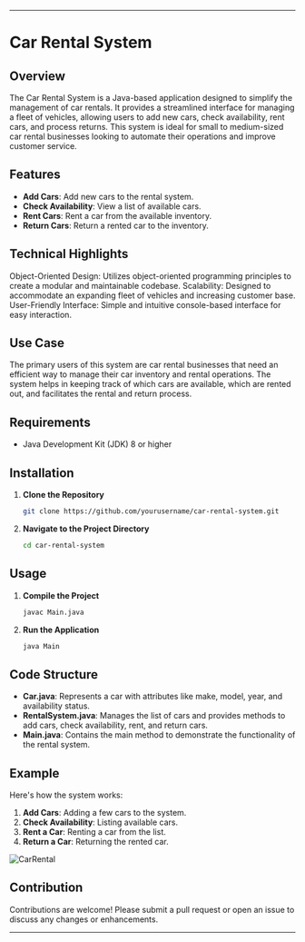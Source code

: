 





---

# Car Rental System

## Overview
The Car Rental System is a Java-based application designed to simplify the management of car rentals. It provides a streamlined interface for managing a fleet of vehicles, allowing users to add new cars, check availability, rent cars, and process returns. This system is ideal for small to medium-sized car rental businesses looking to automate their operations and improve customer service.

## Features

- **Add Cars**: Add new cars to the rental system.
- **Check Availability**: View a list of available cars.
- **Rent Cars**: Rent a car from the available inventory.
- **Return Cars**: Return a rented car to the inventory.

 ## Technical Highlights
Object-Oriented Design: Utilizes object-oriented programming principles to create a modular and maintainable codebase.
Scalability: Designed to accommodate an expanding fleet of vehicles and increasing customer base.
User-Friendly Interface: Simple and intuitive console-based interface for easy interaction.
## Use Case
The primary users of this system are car rental businesses that need an efficient way to manage their car inventory and rental operations. The system helps in keeping track of which cars are available, which are rented out, and facilitates the rental and return process.

## Requirements

- Java Development Kit (JDK) 8 or higher

## Installation

1. **Clone the Repository**
    ```bash
    git clone https://github.com/yourusername/car-rental-system.git
    ```
2. **Navigate to the Project Directory**
    ```bash
    cd car-rental-system
    ```

## Usage

1. **Compile the Project**
    ```bash
    javac Main.java
    ```
2. **Run the Application**
    ```bash
    java Main
    ```

## Code Structure

- **Car.java**: Represents a car with attributes like make, model, year, and availability status.
- **RentalSystem.java**: Manages the list of cars and provides methods to add cars, check availability, rent, and return cars.
- **Main.java**: Contains the main method to demonstrate the functionality of the rental system.

## Example

Here's how the system works:

1. **Add Cars**: Adding a few cars to the system.
2. **Check Availability**: Listing available cars.
3. **Rent a Car**: Renting a car from the list.
4. **Return a Car**: Returning the rented car.

![CarRental](https://github.com/manidixit51/Car-Rental-System/assets/133573718/6d25881e-9783-4976-9269-bcd3fffbf97f)


## Contribution

Contributions are welcome! Please submit a pull request or open an issue to discuss any changes or enhancements.



---
